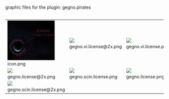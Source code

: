 graphic files for the plugin: gegno.pirates<br>
<br>
<table>
	<tr>
		<td><img src="https://github.com/zuckung/endless-sky-plugins/blob/main/myplugins/gegno.pirates/icon.png?raw=true"><br>
		icon.png</td>
		<td><img src="https://github.com/zuckung/endless-sky-plugins/blob/main/myplugins/gegno.pirates/images/outfit/gegno.vi.license@2x.png?raw=true"><br>
		gegno.vi.license@2x.png</td>
		<td><img src="https://github.com/zuckung/endless-sky-plugins/blob/main/myplugins/gegno.pirates/images/outfit/gegno.vi.license.png?raw=true"><br>
		gegno.vi.license.png</td>
	</tr>
	<tr>
		<td><img src="https://github.com/zuckung/endless-sky-plugins/blob/main/myplugins/gegno.pirates/images/outfit/gegno.license@2x.png?raw=true"><br>
		gegno.license@2x.png</td>
		<td><img src="https://github.com/zuckung/endless-sky-plugins/blob/main/myplugins/gegno.pirates/images/outfit/gegno.scin.license.png?raw=true"><br>
		gegno.scin.license.png</td>
		<td><img src="https://github.com/zuckung/endless-sky-plugins/blob/main/myplugins/gegno.pirates/images/outfit/gegno.license.png?raw=true"><br>
		gegno.license.png</td>
	</tr>
	<tr>
		<td><img src="https://github.com/zuckung/endless-sky-plugins/blob/main/myplugins/gegno.pirates/images/outfit/gegno.scin.license@2x.png?raw=true"><br>
		gegno.scin.license@2x.png</td>
		<td></td>
		<td></td>
	</tr>
</table>
